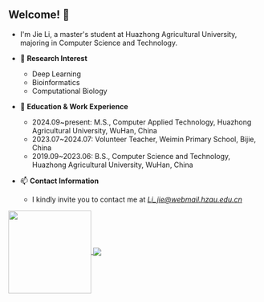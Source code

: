 ## Welcome! 👋

<!--
**Jie-Lii/Jie-Lii** is a ✨ _special_ ✨ repository because its `README.md` (this file) appears on your GitHub profile.

Here are some ideas to get you started:

- 🔭 I’m currently working on ...
- 🌱 I’m currently learning ...
- 👯 I’m looking to collaborate on ...
- 🤔 I’m looking for help with ...
- 💬 Ask me about ...
- 📫 How to reach me: ...
- 😄 Pronouns: ...
- ⚡ Fun fact: ...
-->

- I'm Jie Li, a master's student at Huazhong Agricultural University, majoring in Computer Science and Technology.

- 🔭 **Research Interest**
  + Deep Learning
  + Bioinformatics
  + Computational Biology
 
- 🌱 **Education & Work Experience**
  + 2024.09~present: M.S., Computer Applied Technology, Huazhong Agricultural University, WuHan, China
  + 2023.07~2024.07: Volunteer Teacher, Weimin Primary School, Bijie, China
  + 2019.09~2023.06: B.S., Computer Science and Technology, Huazhong Agricultural University, WuHan, China

- 📫 **Contact Information**
  + I kindly invite you to contact me at *Li_jie@webmail.hzau.edu.cn*

 
<a href="#">
  <img height="165" align="center" src="https://github-readme-stats.vercel.app/api?username=Jie-Lii&count_private=true&show_icons=true&theme=github&hide_border=true" />
</a>
<a href="#">
  <img align="center" src="https://github-readme-stats.vercel.app/api/top-langs/?username=Jie-Lii&hide_border=true&layout=compact&langs_count=6&theme=github" />
</a>
